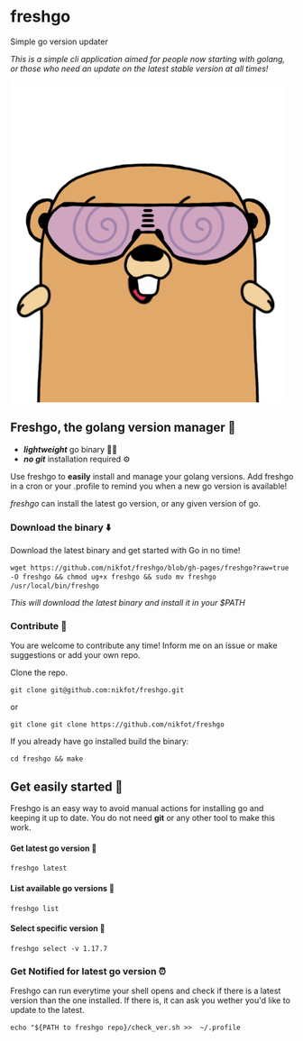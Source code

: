 # freshgo
Simple go version updater

_This is a simple cli application aimed for people now starting with golang, or those who need an update on the latest stable version at all times!_

![fresh go with Freshgo!](https://github.com/nikfot/freshgo/blob/gh-pages/freshgo.png?raw=true)

## Freshgo, the golang version manager 🔖
- ***lightweight*** go binary 🤸‍♀️
- ***no git*** installation required ⚙️

Use freshgo to **easily** install and manage your golang versions.
Add freshgo in a cron or your .profile to remind you when a new go version is available!

_freshgo_ can install the latest go version, or any given version of go. 

### Download the binary ⬇️
Download the latest binary and get started with Go in no time!

```
wget https://github.com/nikfot/freshgo/blob/gh-pages/freshgo?raw=true -O freshgo && chmod ug+x freshgo && sudo mv freshgo /usr/local/bin/freshgo
```
_This will download the latest binary and install it in your $PATH_

### Contribute 🤝
You are welcome to contribute any time!
Inform me on an issue or make suggestions or add your own repo.

Clone the repo.
```
git clone git@github.com:nikfot/freshgo.git
```
or 
```
git clone git clone https://github.com/nikfot/freshgo
```

If you already have go installed build the binary:
```
cd freshgo && make
```

## Get easily started 🏁

Freshgo is an easy way to avoid manual actions for installing go and keeping it up to date.
You do not need **git** or any other tool to make this work.



#### Get latest go version 📌
```
freshgo latest
```
#### List available go versions 📌
```
freshgo list
```
#### Select specific version 📌
```
freshgo select -v 1.17.7
```

### Get **Notified** for latest go version ⏰

Freshgo can run everytime your shell opens and check if there is a latest version than the one installed. If there is, it can ask you wether you'd like to update to the latest.

```
echo "${PATH to freshgo repo}/check_ver.sh >>  ~/.profile
```
